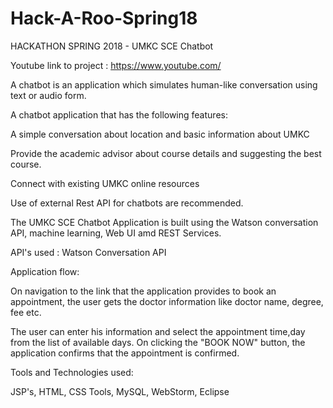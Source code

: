 # Hack-A-Roo-Spring18

HACKATHON SPRING 2018 - UMKC SCE Chatbot

Youtube link to project : https://www.youtube.com/

A chatbot is an application which simulates human-like conversation using text or audio form.

A chatbot application that has the following features:

A simple conversation about location and basic information about UMKC

Provide the academic advisor about course details and suggesting the best course.

Connect with existing UMKC online resources

Use of external Rest API for chatbots are recommended.

The UMKC SCE Chatbot Application is built using the Watson conversation API, machine learning, Web UI amd REST Services.

API's used : Watson Conversation API

Application flow:



On navigation to the link that the application provides to book an appointment, the user gets the doctor information like doctor name, degree, fee etc.

The user can enter his information and select the appointment time,day from the list of available days. On clicking the "BOOK NOW" button, the application confirms that the appointment is confirmed.

Tools and Technologies used:

JSP's, HTML, CSS Tools, MySQL, WebStorm, Eclipse
